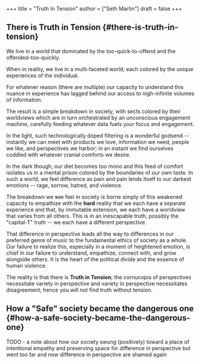 +++
title = "Truth In Tension"
author = ["Seth Martin"]
draft = false
+++

## There is Truth in Tension {#there-is-truth-in-tension}

We live in a world that dominated by the too-quick-to-offend and the offended-too-quickly.

When in reality, we live in a multi-faceted world; each colored by the unique experiences of the individual.

For whatever reason (there are multiple) our capacity to understand this nuance in experience has lagged behind our access to nigh-infinite volumes of information.

The result is a simple breakdown in society, with sects colored by their worldviews which are in turn orchestrated by an unconscious engagement machine, carefully feeding whatever data fuels your focus and engagement.

In the light, such technologically doped filtering is a wonderful godsend -- instantly we can meet with products we love, information we need, people we like, and perspectives we harbor; in an instant we find ourselves coddled with whatever cranial comforts we desire.

In the dark though, our diet becomes too mono and this feed of comfort isolates us in a mental prison colored by the boundaries of our own taste. In such a world, we feel difference as pain and pain lends itself to our darkest emotions -- rage, sorrow, hatred, and violence.

The breakdown we ~~see~~ feel in society is borne simply of this weakened capacity to empathize with the ******hard****** reality that we each have a separate experience and that, by immutable extension, we each have a worldview that varies from all others. This is in an inescapable truth, possibly the "capital-T" truth -- we each have a different perspective.

That difference in perspective leads all the way to differences in our preferred genre of music to the fundamental ethics of society as a whole. Our failure to realize this, especially in a moment of heightened emotion, is chief in our failure to understand, empathize, connect with, and grow alongside others. It is the heart of the political divide and the essence of human violence.

The reality is that there is **Truth in Tension**; the cornucopia of perspectives necessitate variety in perspective and variety in perspective necessitates disagreement; hence you will not find truth without tension.


## How a "Safe" society became the dangerous one {#how-a-safe-society-became-the-dangerous-one}

TODO - a note about how our society swung (positively) toward a place of intentional empathy and preserving space for difference in perspective but went too far and now difference in perspective are shamed again
